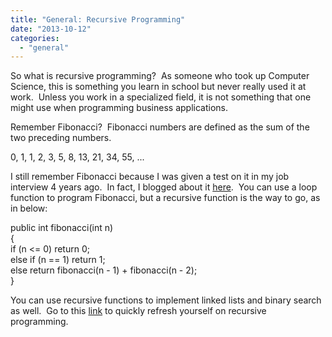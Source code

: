 ```yaml
---
title: "General: Recursive Programming"
date: "2013-10-12"
categories: 
  - "general"
---
```


So what is recursive programming?  As someone who took up Computer Science, this is something you learn in school but never really used it at work.  Unless you work in a specialized field, it is not something that one might use when programming business applications.

Remember Fibonacci?  Fibonacci numbers are defined as the sum of the two preceding numbers.

0, 1, 1, 2, 3, 5, 8, 13, 21, 34, 55, ...

  

I still remember Fibonacci because I was given a test on it in my job interview 4 years ago.  In fact, I blogged about it [here](https://rodansotto.github.io/tech-blog/2009/04/14/general-fibonacci-sequence-using-a-loop-versus-a-recursive-function.html).  You can use a loop function to program Fibonacci, but a recursive function is the way to go, as in below:

public int fibonacci(int n)  
{  
   if (n <= 0) return 0;  
   else if (n == 1) return 1;  
   else return fibonacci(n - 1) + fibonacci(n - 2);  
}  

  

You can use recursive functions to implement linked lists and binary search as well.  Go to this [link](http://www.cs.cmu.edu/~adamchik/15-121/lectures/Recursions/recursions.html) to quickly refresh yourself on recursive programming.

